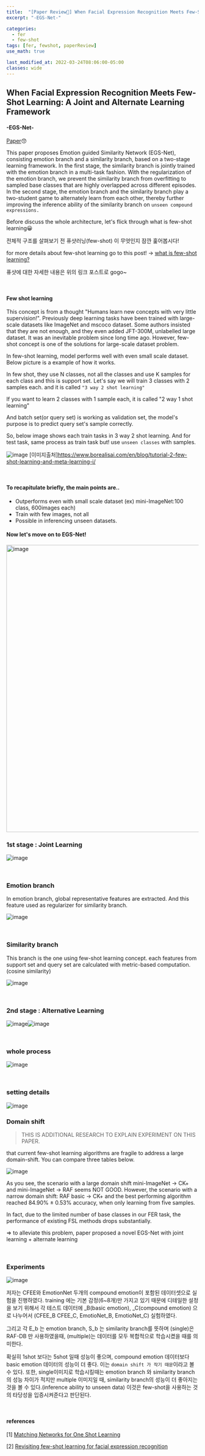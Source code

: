 ```yaml
---
title:  "[Paper Review📃] When Facial Expression Recognition Meets Few-Shot Learning: A Joint and Alternate Learning Framework"
excerpt: "-EGS-Net-"

categories:
  - fer
  - few-shot
tags: [fer, fewshot, paperReview]
use_math: true

last_modified_at: 2022-03-24T08:06:00-05:00
classes: wide
---
```


## When Facial Expression Recognition Meets Few-Shot Learning: A Joint and Alternate Learning Framework
#### -EGS-Net-

[Paper](https://arxiv.org/pdf/2201.06781.pdf)😙 

This paper proposes Emotion guided Similarity Network (EGS-Net), consisting emotion branch and a similarity branch, based on a two-stage learning framework.
In the first stage, the similarity branch is jointly trained with the emotion branch in a multi-task fashion. With the regularization of the emotion branch, we prevent the similarity branch from overfitting to sampled base classes that are highly overlapped across different episodes. In the second stage, the emotion branch and the similarity branch play a two-student game to alternately learn from each other, thereby further improving the inference ability of the similarity branch on `unseen compound expressions.`


Before discuss the whole architecture, let's flick through what is few-shot learning😀

전체적 구조를 살펴보기 전 퓨샷러닝(few-shot) 이 무엇인지 잠깐 훑어봅시다!

for more details about few-shot learning go to this post! -> [what is few-shot learning?](https://chaelin0722.github.io/cnn/few_shot/)

퓨샷에 대한 자세한 내용은 위의 링크 포스트로 gogo~

<br>

#### Few shot learning

This concept is from a thought "Humans learn new concepts with very little supervision!". Previously deep learning tasks have been trained with large-scale datasets like ImageNet and mscoco dataset. Some authors insisted that they are not enough, and they even added JFT-300M, unlabelled large dataset. It was an inevitable problem since long time ago. However, few-shot concept is one of the solutions for large-scale dataset problem. 

In few-shot learning, model performs well with even small scale dataset. Below picture is a example of how it works.

In few shot, they use N classes, not all the classes and use K samples for each class and this is support set.
Let's say we will train 3 classes with 2 samples each. and it is called `"3 way 2 shot learning"`

If you want to learn 2 classes with 1 sample each, it is called "2 way 1 shot learning"

And batch set(or query set) is working as validation set, the model's purpose is to predict query set's sample correctly. 

So, below image shows each train tasks in 3 way 2 shot learning. And for test task, same process as train task but! use `unseen classes` with samples.


![image](https://user-images.githubusercontent.com/53431568/161900569-400d94e1-bcfe-41d2-a38d-e22ead8c3a1e.png)
[이미지출처]https://www.borealisai.com/en/blog/tutorial-2-few-shot-learning-and-meta-learning-i/

<br>

#### To recapitulate briefly, the main points are..

- Outperforms even with small scale dataset (ex) mini-ImageNet:100 class, 600images each)
- Train with few images, not all
- Possible in inferencing unseen datasets.


#### Now let's move on to EGS-Net!

<img width="753" alt="image" src="https://user-images.githubusercontent.com/53431568/159844246-0ddf3001-e2eb-40f6-80e9-2abaf6f24d21.png">

<br>

### 1st stage : Joint Learning

![image](https://user-images.githubusercontent.com/53431568/161903212-4e60be17-57ee-47ec-8c3b-67f11d296f27.png)

<br>

### Emotion branch

In emotion branch, global representative features are extracted. And this feature used as regularizer for similarity branch.

![image](https://user-images.githubusercontent.com/53431568/161903552-c95eed6d-a749-453c-ac8f-1162cc903b92.png)

<br>

### Similarity branch

This branch is the one using few-shot learning concept. each features from support set and query set are calculated with metric-based computation.(cosine similarity)

![image](https://user-images.githubusercontent.com/53431568/161903382-0689d4ca-1e18-41b4-928c-9237c30d7661.png)

<br>

### 2nd stage : Alternative Learning

![image](https://user-images.githubusercontent.com/53431568/161903587-81573740-17c0-462b-93f6-74fcc8e67f43.png)![image](https://user-images.githubusercontent.com/53431568/161903622-8d78500b-da1a-4225-b6c9-15e5ae305990.png)

<br>

### whole process
![image](https://user-images.githubusercontent.com/53431568/161903684-ebffd8db-e10a-4a0e-98c2-f32f6e58be24.png)

<br>

### setting details

![image](https://user-images.githubusercontent.com/53431568/161903810-bd0324c5-e601-46cf-b5b6-2c541f341653.png)



### Domain shift

> THIS IS ADDITIONAL RESEARCH TO EXPLAIN EXPERIMENT ON THIS PAPER.

that current few-shot learning algorithms are fragile to address a large domain-shift. You can compare three tables below.

![image](https://user-images.githubusercontent.com/53431568/161904419-97edb539-121e-4de7-afc6-e570a1685fb2.png)

As you see, the scenario with a large domain shift mini-ImageNet → CK+ and mini-ImageNet → RAF seems NOT GOOD. However, the scenario with a narrow domain shift: RAF basic → CK+ and the best performing algorithm reached 84.90% ± 0.53% accuracy, when only learning from five samples.

In fact, due to the limited number of base classes in our FER task, the performance of existing FSL methods drops substantially.

=> to alleviate this problem, paper proposed a novel EGS-Net with joint learning + alternate learning

<br>

### Experiments

![image](https://user-images.githubusercontent.com/53431568/161906982-d8d72d6b-72ea-4272-b634-00d7d66022ca.png)

저자는 CFEE와 EmotionNet 두개의 compound emotion이 포함된 데이터셋으로 실험을 진행하였다.  training 에는 기본 감정(6~8개)만 가지고 있기 때문에 디테일한 설정을 보기 위해서 각 테스트 데이터에 \_B(basic emotion), \_C(compound emotion) 으로 나누어서 (CFEE_B CFEE_C, EmotioNet_B, EmotioNet_C) 실험하였다.

그리고 각 E_b 는 emotion branch, S_b 는 similarity branch를 뜻하며 (single)은 RAF-DB 만 사용하였을때, (multiple)는 데이터를 모두 복합적으로 학습시켰을 때를 의미한다. 

확실히 1shot 보다는 5shot 일때 성능이 좋으며, compound emotion 데이터보다 basic emotion 데이터의 성능이 더 좋다. 이는 `domain shift 가 작기 때문`이라고 볼 수 있다.
또한,  single이미지로 학습시킬때는 emotion branch 와 similarity branch의 성능 차이가 적지만 multiple 이미지일 때, similarity branch의 성능이 더 좋아지는 것을 볼 수 있다.(inference ability to unseen data) 이것은 few-shot을 사용하는 것의 타당성을 입증시켜준다고 판단된다. 

<br>

#### references

[1] [Matching Networks for One Shot Learning](https://arxiv.org/abs/1606.04080)

[2] [Revisiting few-shot learning for facial expression recognition](https://arxiv.org/abs/1912.02751)

